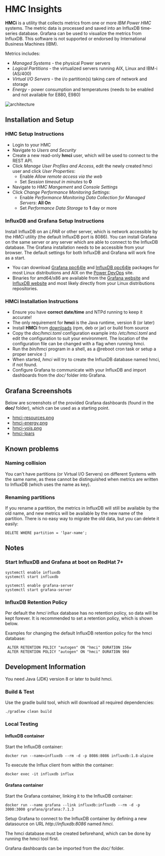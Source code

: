 # HMC Insights

**HMCi** is a utility that collects metrics from one or more *IBM Power HMC* systems. The metric data is processed and saved into an InfluxDB time-series database. Grafana can be used to visualize the metrics from InfluxDB. This software is not supported or endorsed by International Business Machines (IBM).

Metrics includes:
- *Managed Systems* - the physical Power servers
- *Logical Partitions* - the virtualized servers running AIX, Linux and IBM-i (AS/400)
- *Virtual I/O Servers* - the i/o partition(s) taking care of network and storage
- *Energy* - power consumption and temperatures (needs to be enabled and not available for E880, E980)

![architecture](https://bitbucket.org/mnellemann/hmci/downloads/HMCi.png)

## Installation and Setup

### HMC Setup Instructions

- Login to your HMC
- Navigate to *Users and Security*
- Create a new read-only **hmci** user, which will be used to connect to the REST API.
- Click *Manage User Profiles and Access*, edit the newly created hmci user and click *User Properties*:
    - Enable *Allow remote access via the web*
    - Set *Session timeout in minutes* to **0**
- Navigate to *HMC Mangement* and *Console Settings*
- Click *Change Performance Monitoring Settings*:
    - Enable *Performance Monitoring Data Collection for Managed Servers*:  **All On**
    - Set *Performance Data Storage* to **1** day or more

### InfluxDB and Grafana Setup Instructions

Install InfluxDB on an *LPAR* or other server, which is network accessible by the *HMCi* utility (the default InfluxDB port is 8086). You can install Grafana on the same server or any server which are able to connect to the InfluxDB database. The Grafana installation needs to be accessible from your browser. The default settings for both InfluxDB and Grafana will work fine as a start.

- You can download [Grafana ppc64le](https://www.power-devops.com/grafana) and [InfluxDB ppc64le](https://www.power-devops.com/influxdb) packages for most Linux distributions and AIX on the [Power DevOps](https://www.power-devops.com/) site.
- Binaries for amd64/x86 are available from the [Grafana website](https://grafana.com/grafana/download) and [InfluxDB website](https://portal.influxdata.com/downloads/) and most likely directly from your Linux distributions repositories.

### HMCi Installation Instructions

- Ensure you have **correct date/time** and NTPd running to keep it accurate!
- The only requirement for **hmci** is the Java runtime, version 8 (or later)
- Install **HMCi** from [downloads](https://bitbucket.org/mnellemann/hmci/downloads/) (rpm, deb or jar) or build from source
- Copy the *doc/hmci.toml* configuration example into */etc/hmci.toml* and edit the configuration to suit your environment. The location of the configuration file can be changed with a flag when running hmci.
- Run the *bin/hmci* program in a shell, as a @reboot cron task or setup a proper service :)
- When started, *hmci* will try to create the InfluxDB database named hmci, if not found.
- Configure Grafana to communicate with your InfluxDB and import dashboards from the *doc/* folder into Grafana.


## Grafana Screenshots

Below are screenshots of the provided Grafana dashboards (found in the **doc/** folder), which can be used as a starting point.

- [hmci-resources.png](https://bitbucket.org/mnellemann/hmci/downloads/hmci-resources.png)
- [hmci-energy.png](https://bitbucket.org/mnellemann/hmci/downloads/hmci-energy.png)
- [hmci-vois.png](https://bitbucket.org/mnellemann/hmci/downloads/hmci-vios.png)
- [hmci-lpars](https://bitbucket.org/mnellemann/hmci/downloads/hmci-lpars.png)


## Known problems

### Naming collision

You can't have partitions (or Virtual I/O Servers) on different Systems with the same name, as these cannot be distinguished when metrics are
written to InfluxDB (which uses the name as key).

### Renaming partitions

If you rename a partition, the metrics in InfluxDB will still be available by the old name, and new metrics will be
available by the new name of the partition. There is no easy way to migrate the old data, but you can delete it easily:

    DELETE WHERE partition = 'lpar-name';


## Notes

### Start InfluxDB and Grafana at boot on RedHat 7+

    systemctl enable influxdb
    systemctl start influxdb

    systemctl enable grafana-server
    systemctl start grafana-server


### InfluxDB Retention Policy

Per default the *hmci* influx database has no retention policy, so data will be kept forever. It is recommended to set a retention policy, which is shown below.

Examples for changing the default InfluxDB retention policy for the hmci database:

     ALTER RETENTION POLICY "autogen" ON "hmci" DURATION 156w
     ALTER RETENTION POLICY "autogen" ON "hmci" DURATION 90d


## Development Information

You need Java (JDK) version 8 or later to build hmci.


### Build & Test

Use the gradle build tool, which will download all required dependencies:

    ./gradlew clean build


### Local Testing

#### InfluxDB container

Start the InfluxDB container:

    docker run --name=influxdb --rm -d -p 8086:8086 influxdb:1.8-alpine

To execute the Influx client from within the container:

    docker exec -it influxdb influx


#### Grafana container

Start the Grafana container, linking it to the InfluxDB container:

    docker run --name grafana --link influxdb:influxdb --rm -d -p 3000:3000 grafana/grafana:7.1.3

Setup Grafana to connect to the InfluxDB container by defining a new datasource on URL *http://influxdb:8086* named *hmci*.

The hmci database must be created beforehand, which can be done by running the hmci tool first.

Grafana dashboards can be imported from the *doc/* folder.
